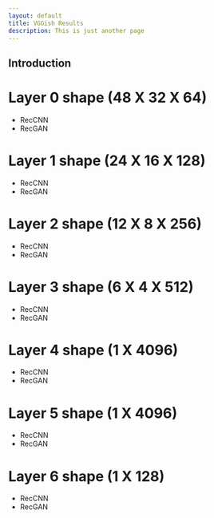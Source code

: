 ```yaml
---
layout: default
title: VGGish Results
description: This is just another page
---
```


## Introduction

# Layer 0 shape (48 X 32 X 64)

* RecCNN
* RecGAN

# Layer 1 shape (24 X 16 X 128)

* RecCNN
* RecGAN

# Layer 2 shape (12 X 8 X 256)

* RecCNN
* RecGAN

# Layer 3 shape (6 X 4 X 512)

* RecCNN
* RecGAN

# Layer 4 shape (1 X 4096)

* RecCNN
* RecGAN

# Layer 5 shape (1 X 4096)

* RecCNN
* RecGAN

# Layer 6 shape (1 X 128)

* RecCNN
* RecGAN
